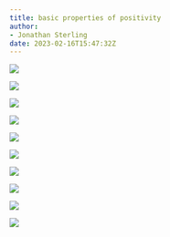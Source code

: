 ```yaml
---
title: basic properties of positivity
author:
- Jonathan Sterling
date: 2023-02-16T15:47:32Z
---
```


![](jms-001M)

![](jms-002H)

![](jms-0029)

![](jms-001O)

![](jms-001P)

![](jms-0028)

![](jms-001N)

![](jms-002T)

![](jms-002X)

![](jms-002O)

